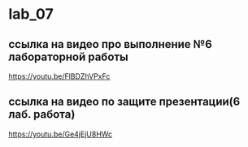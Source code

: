 # lab_07

## ссылка на видео про выполнение №6 лабораторной работы
https://youtu.be/FlBDZhVPxFc

## ссылка на видео по защите презентации(6 лаб. работа)
https://youtu.be/Ge4jEjU8HWc
